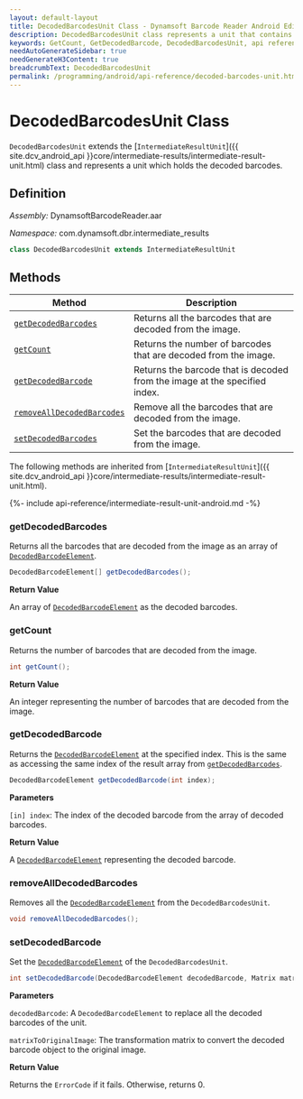 ```yaml
---
layout: default-layout
title: DecodedBarcodesUnit Class - Dynamsoft Barcode Reader Android Edition
description: DecodedBarcodesUnit class represents a unit that contains decoded barcode elements. It inherits from the IntermediateResultUnit class.
keywords: GetCount, GetDecodedBarcode, DecodedBarcodesUnit, api reference
needAutoGenerateSidebar: true
needGenerateH3Content: true
breadcrumbText: DecodedBarcodesUnit
permalink: /programming/android/api-reference/decoded-barcodes-unit.html
---
```


# DecodedBarcodesUnit Class

`DecodedBarcodesUnit` extends the [`IntermediateResultUnit`]({{ site.dcv_android_api }}core/intermediate-results/intermediate-result-unit.html) class and represents a unit which holds the decoded barcodes.

## Definition

*Assembly:* DynamsoftBarcodeReader.aar

*Namespace:* com.dynamsoft.dbr.intermediate_results

```java
class DecodedBarcodesUnit extends IntermediateResultUnit
```

## Methods

| Method | Description |
| ------ | ----------- |
| [`getDecodedBarcodes`](#getdecodedbarcodes) | Returns all the barcodes that are decoded from the image. |
| [`getCount`](#getcount) | Returns the number of barcodes that are decoded from the image. |
| [`getDecodedBarcode`](#getdecodedbarcode) | Returns the barcode that is decoded from the image at the specified index. |
| [`removeAllDecodedBarcodes`](#removalldecodedbarcodes) | Remove all the barcodes that are decoded from the image. |
| [`setDecodedBarcodes`](#setdecodedbarcodes) | Set the barcodes that are decoded from the image. |

The following methods are inherited from [`IntermediateResultUnit`]({{ site.dcv_android_api }}core/intermediate-results/intermediate-result-unit.html).

{%- include api-reference/intermediate-result-unit-android.md -%}

### getDecodedBarcodes

Returns all the barcodes that are decoded from the image as an array of [`DecodedBarcodeElement`](decoded-barcode-element.md).

```java
DecodedBarcodeElement[] getDecodedBarcodes();
```

**Return Value**

An array of [`DecodedBarcodeElement`](decoded-barcode-element.md) as the decoded barcodes.

### getCount

Returns the number of barcodes that are decoded from the image.

```java
int getCount();
```

**Return Value**

An integer representing the number of barcodes that are decoded from the image.

### getDecodedBarcode

Returns the [`DecodedBarcodeElement`](decoded-barcode-element.md) at the specified index. This is the same as accessing the same index of the result array from [`getDecodedBarcodes`](#getdecodedbarcodes).

```java
DecodedBarcodeElement getDecodedBarcode(int index);
```

**Parameters**

`[in] index`: The index of the decoded barcode from the array of decoded barcodes.

**Return Value**

A [`DecodedBarcodeElement`](decoded-barcode-element.md) representing the decoded barcode.

### removeAllDecodedBarcodes

Removes all the [`DecodedBarcodeElement`](decoded-barcode-element.md) from the `DecodedBarcodesUnit`.

```java
void removeAllDecodedBarcodes();
```

### setDecodedBarcode

Set the [`DecodedBarcodeElement`](decoded-barcode-element.md) of the `DecodedBarcodesUnit`.

```java
int setDecodedBarcode(DecodedBarcodeElement decodedBarcode, Matrix matrixToOriginalImage);
```

**Parameters**

`decodedBarcode`: A `DecodedBarcodeElement` to replace all the decoded barcodes of the unit.

`matrixToOriginalImage`: The transformation matrix to convert the decoded barcode object to the original image.

**Return Value**

Returns the `ErrorCode` if it fails. Otherwise, returns 0.
